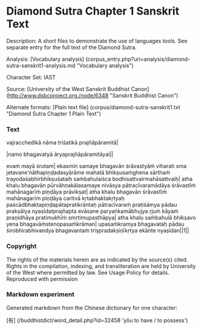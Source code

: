 # Diamond Sutra Chapter 1 Sanskrit Text

Description: A short files to demonstrate the use of languages tools. 
See separate entry for the full text of the Diamond Sutra.

Analysis: [Vocabulary analysis] (corpus_entry.php?uri=analysis/diamond-sutra-sanskrit1-analysis.md "Vocabulary analysis")

Character Set: IAST

Source: [University of the West Sanskrit Buddhist Canon] (http://www.dsbcproject.org./node/6348 "Sanskrit Buddhist Canon")

Alternate formats: [Plain text file] (corpus/diamond-sutra-sanskrit1.txt "Diamond Sutra Chapter 1 Plain Text")

### Text
vajracchedikā nāma triśatikā prajñāpāramitā|

|namo bhagavatyā āryaprajñāpāramitāyai||

evaṁ mayā śrutam| ekasmin samaye bhagavān śrāvastyāṁ viharati sma jetavane'nāthapiṇḍadasyārāme mahatā bhikṣusaṁghena sārthaṁ trayodaśabhirbhikṣuśataiḥ saṁbahulaiśca bodhisattvairmahāsattvaiḥ| atha khalu bhagavān pūrvāhṇakālasamaye nivāsya pātracīvaramādāya śrāvastīṁ mahānagarīṁ piṇḍāya prāvikṣat| atha khalu bhagavān śrāvastīṁ mahānagarīṁ piṇḍāya caritvā kṛtabhaktakṛtyaḥ paścādbhaktapiṇḍapātapratikrāntaḥ pātracīvaraṁ pratiśāmya pādau prakṣālya nyaṣīdatprajñapta evāsane paryaṅkamābhujya ṛjuṁ kāyaṁ praṇidhāya pratimukhīṁ smṛtimupasthāpya| atha khalu saṁbahulā bhikṣavo yena bhagavāṁstenopasaṁkrāman| upasaṁkramya bhagavataḥ pādau śirobhirabhivandya bhagavantaṁ triṣpradakṣiṇīkṛtya ekānte nyaṣīdan||1||

### Copyright 
The rights of the materials herein are as indicated by the source(s) cited. Rights in the compilation, indexing, and transliteration are held by University of the West where permitted by law. See Usage Policy for details. Reproduced with permission

### Markdown experiment
Generated markdown from the Chinese dictionary for one character:

[有] (/buddhistdict/word_detail.php?id=32458 'yǒu to have / to possess')
